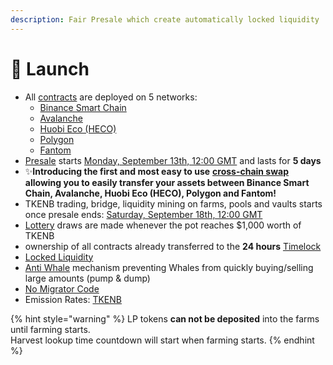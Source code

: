 ```yaml
---
description: Fair Presale which create automatically locked liquidity
---
```


# 🚀 Launch

* All [contracts](tokenomics/contracts.md) are deployed on 5 networks:
  * [Binance Smart Chain](https://www.binance.org/en/smartChain)
  * [Avalanche](https://www.avax.network/)
  * [Huobi Eco \(HECO\)](https://www.hecochain.com/en-us/)
  * [Polygon](https://polygon.technology/)
  * [Fantom](https://fantom.foundation/)
* [Presale](presale.md) starts [Monday, September 13th, 12:00 GMT](https://www.timeanddate.com/countdown/generic?iso=2021-09-13T12:00:00Z&font=sanserif&p0=1440&csz=1&msg=TKENB%20Presale%20start) and lasts for **5 days**
* ✨**Introducing the first and most easy to use** [**cross-chain swap**](features/token-bridge.md) **allowing you to easily transfer your assets between Binance Smart Chain, Avalanche, Huobi Eco \(HECO\), Polygon and Fantom!**
* TKENB trading, bridge, liquidity mining on farms, pools and vaults starts once presale ends: [Saturday, September 18th, 12:00 GMT](https://www.timeanddate.com/countdown/generic?iso=2021-09-18T12:00:00Z&font=sanserif&p0=1440&csz=1&msg=TKENB%20liquidity%20mining)
* [Lottery](features/lottery.md) draws are made whenever the pot reaches $1,000 worth of TKENB
* ownership of all contracts already transferred to the **24 hours** [Timelock](security/timelock.md)
* [Locked Liquidity](features/locked-liquidity.md)
* [Anti Whale](features/anti-whale.md) mechanism preventing Whales from quickly buying/selling large amounts \(pump & dump\)
* [No Migrator Code](security/no-migrator-code.md)
* Emission Rates: [TKENB](tokenomics/tkenb.md)

{% hint style="warning" %}
LP tokens **can not be deposited** into the farms until farming starts.   
Harvest lookup time countdown will start when farming starts.
{% endhint %}



​

​

​

